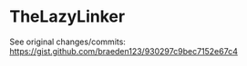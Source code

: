 # TheLazyLinker
See original changes/commits: https://gist.github.com/braeden123/930297c9bec7152e67c4
